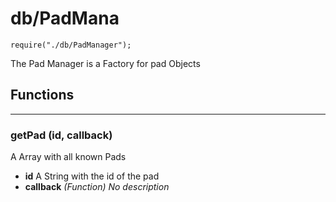 # db/PadMana
`require("./db/PadManager");`

The Pad Manager is a Factory for pad Objects

## Functions

- - -
### getPad (id, callback)
A Array with all known Pads

* **id** A String with the id of the pad
* **callback** *(Function)* *No description*

